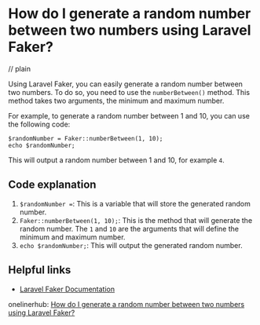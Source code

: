 # How do I generate a random number between two numbers using Laravel Faker?
// plain

Using Laravel Faker, you can easily generate a random number between two numbers. To do so, you need to use the `numberBetween()` method. This method takes two arguments, the minimum and maximum number.

For example, to generate a random number between 1 and 10, you can use the following code:
```
$randomNumber = Faker::numberBetween(1, 10);
echo $randomNumber;
```
This will output a random number between 1 and 10, for example `4`.

## Code explanation


1. `$randomNumber =`: This is a variable that will store the generated random number.
2. `Faker::numberBetween(1, 10);`: This is the method that will generate the random number. The `1` and `10` are the arguments that will define the minimum and maximum number.
3. `echo $randomNumber;`: This will output the generated random number.

## Helpful links

- [Laravel Faker Documentation](https://github.com/fzaninotto/Faker#formatters)

onelinerhub: [How do I generate a random number between two numbers using Laravel Faker?](https://onelinerhub.com/php-faker/how-do-i-generate-a-random-number-between-two-numbers-using-laravel-faker)